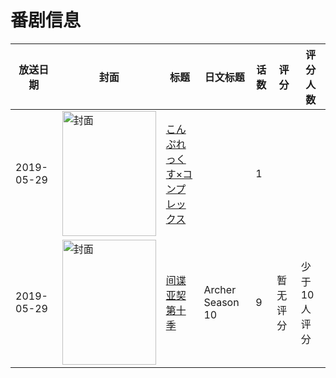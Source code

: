 # 番剧信息

|放送日期|封面|标题|日文标题|话数|评分|评分人数|
|---|---|---|---|---|---|---|
|2019-05-29|<img src="https://lain.bgm.tv/pic/cover/c/a0/8d/285672_xDom8.jpg" alt="封面" style="width:150px;height:200px;object-fit:cover;">|[こんぷれっくす×コンプレックス](https://bangumi.tv/subject/285672)||1|||
|2019-05-29|<img src="https://lain.bgm.tv/pic/cover/c/93/43/439362_FGiDW.jpg" alt="封面" style="width:150px;height:200px;object-fit:cover;">|[间谍亚契 第十季](https://bangumi.tv/subject/439362)|Archer Season 10|9|暂无评分|少于10人评分|
